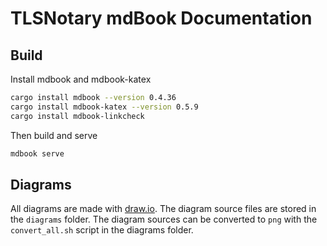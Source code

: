 # TLSNotary mdBook Documentation

## Build

Install mdbook and mdbook-katex

```bash
cargo install mdbook --version 0.4.36
cargo install mdbook-katex --version 0.5.9
cargo install mdbook-linkcheck
```

Then build and serve

```bash
mdbook serve
```

## Diagrams

All diagrams are made with [draw.io](https://app.diagrams.net/). The diagram source files are stored in the `diagrams` folder.
The diagram sources can be converted to `png` with the `convert_all.sh` script in the diagrams folder.